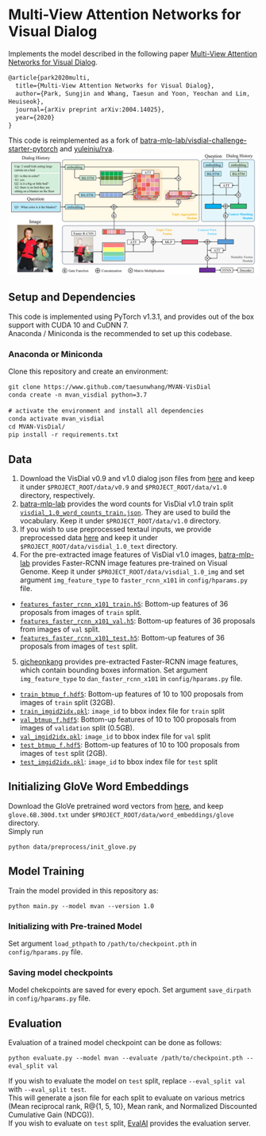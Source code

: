 Multi-View Attention Networks for Visual Dialog
====================================
Implements the model described in the following paper [Multi-View Attention Networks for Visual Dialog](https://arxiv.org/abs/2004.14025).
```
@article{park2020multi,
  title={Multi-View Attention Networks for Visual Dialog},
  author={Park, Sungjin and Whang, Taesun and Yoon, Yeochan and Lim, Heuiseok},
  journal={arXiv preprint arXiv:2004.14025},
  year={2020}
}
```
This code is reimplemented as a fork of [batra-mlp-lab/visdial-challenge-starter-pytorch][1] and [yuleiniu/rva][2].
![alt text](mvan_model.png)

Setup and Dependencies
----------------------
This code is implemented using PyTorch v1.3.1, and provides out of the box support with CUDA 10 and CuDNN 7.  
Anaconda / Miniconda is the recommended to set up this codebase.  
### Anaconda or Miniconda
Clone this repository and create an environment:
```shell
git clone https://www.github.com/taesunwhang/MVAN-VisDial
conda create -n mvan_visdial python=3.7

# activate the environment and install all dependencies
conda activate mvan_visdial
cd MVAN-VisDial/
pip install -r requirements.txt
```
Data
-------------
1. Download the VisDial v0.9 and v1.0 dialog json files from [here][3] and keep it under `$PROJECT_ROOT/data/v0.9` and `$PROJECT_ROOT/data/v1.0` directory, respectively.
2. [batra-mlp-lab][1] provides the word counts for VisDial v1.0 train split [`visdial_1.0_word_counts_train.json`](https://s3.amazonaws.com/visual-dialog/data/v1.0/2019/visdial_1.0_word_counts_train.json). They are used to build the vocabulary. Keep it under `$PROJECT_ROOT/data/v1.0` directory.
3. If you wish to use preprocessed textaul inputs, we provide preprocessed data [here][4] and keep it under `$PROJECT_ROOT/data/visdial_1.0_text` directory.
4. For the pre-extracted image features of VisDial v1.0 images, [batra-mlp-lab][1] provides Faster-RCNN image features pre-trained on Visual Genome. Keep it under `$PROJECT_ROOT/data/visdial_1.0_img` and set argument `img_feature_type` to `faster_rcnn_x101` in `config/hparams.py` file.
  * [`features_faster_rcnn_x101_train.h5`](https://s3.amazonaws.com/visual-dialog/data/v1.0/2019/features_faster_rcnn_x101_train.h5): Bottom-up features of 36 proposals from images of `train` split.
  * [`features_faster_rcnn_x101_val.h5`](https://s3.amazonaws.com/visual-dialog/data/v1.0/2019/features_faster_rcnn_x101_val.h5): Bottom-up features of 36 proposals from images of `val` split.
  * [`features_faster_rcnn_x101_test.h5`](https://s3.amazonaws.com/visual-dialog/data/v1.0/2019/features_faster_rcnn_x101_test.h5): Bottom-up features of 36 proposals from images of `test` split.
5. [gicheonkang][5] provides pre-extracted Faster-RCNN image features, which contain bounding boxes information. Set argument `img_feature_type` to `dan_faster_rcnn_x101` in `config/hparams.py` file.
  * [`train_btmup_f.hdf5`][6]: Bottom-up features of 10 to 100 proposals from images of `train` split (32GB).
  * [`train_imgid2idx.pkl`][7]: `image_id` to bbox index file for `train` split 
  * [`val_btmup_f.hdf5`][8]: Bottom-up features of 10 to 100 proposals from images of `validation` split (0.5GB).
  * [`val_imgid2idx.pkl`][9]: `image_id` to bbox index file for `val` split
  * [`test_btmup_f.hdf5`][10]: Bottom-up features of 10 to 100 proposals from images of `test` split (2GB).
  * [`test_imgid2idx.pkl`][11]: `image_id` to bbox index file for `test` split  
  
Initializing GloVe Word Embeddings
--------------

Download the GloVe pretrained word vectors from [here][12], and keep `glove.6B.300d.txt` under `$PROJECT_ROOT/data/word_embeddings/glove` directory.  
Simply run
```shell
python data/preprocess/init_glove.py
```
Model Training
--------
Train the model provided in this repository as:
```shell
python main.py --model mvan --version 1.0
```
### Initializing with Pre-trained Model  
Set argument `load_pthpath` to `/path/to/checkpoint.pth` in `config/hparams.py` file.
### Saving model checkpoints  
Model chekcpoints are saved for every epoch. Set argument `save_dirpath` in `config/hparams.py` file.  

Evaluation
----------
Evaluation of a trained model checkpoint can be done as follows:
```shell
python evaluate.py --model mvan --evaluate /path/to/checkpoint.pth --eval_split val
```
If you wish to evaluate the model on `test` split, replace `--eval_split val` with `--eval_split test`.  
This will generate a json file for each split to evaluate on various metrics (Mean reciprocal rank, R@{1, 5, 10}, Mean rank, and Normalized Discounted Cumulative Gain (NDCG)).  
If you wish to evaluate on `test` split, [EvalAI](https://evalai.cloudcv.org/web/challenges/challenge-page/518/overview) provides the evaluation server.  

[1]: https://www.github.com/batra-mlp-lab/visdial-challenge-starter-pytorch
[2]: https://github.com/yuleiniu/rva
[3]: https://visualdialog.org/data
[4]: https://drive.google.com/drive/folders/1LfXqxm29Dj0Lv0qpQ1zDOocEtihCw6L7?usp=sharing
[5]: https://github.com/yuleiniu/rva
[6]: https://drive.google.com/file/d/1NYlSSikwEAqpJDsNGqOxgc0ZOkpQtom9/view?usp=sharing
[7]: https://drive.google.com/file/d/1QSi0Lr4XKdQ2LdoS1taS6P9IBVAKRntF/view?usp=sharing
[8]: https://drive.google.com/file/d/1NI5TNKKhqm6ggpB2CK4k8yKiYQE3efW6/view?usp=sharing
[9]: https://drive.google.com/file/d/1nTBaLziRIVkKAqFtQ-YIbXew2tYMUOSZ/view?usp=sharing
[10]: https://drive.google.com/file/d/1BXWPV3k-HxlTw_k3-kTV6JhWrdzXsT7W/view?usp=sharing
[11]: https://drive.google.com/file/d/1_32kGhd6wKzQLqfmqJzIHubfZwe9nhFy/view?usp=sharing
[12]: http://nlp.stanford.edu/data/glove.6B.zip
